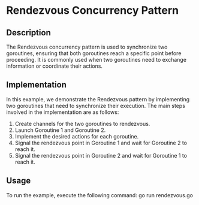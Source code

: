 # Rendezvous Concurrency Pattern

## Description
The Rendezvous concurrency pattern is used to synchronize two goroutines, ensuring that both goroutines reach a specific point before proceeding. It is commonly used when two goroutines need to exchange information or coordinate their actions.

## Implementation
In this example, we demonstrate the Rendezvous pattern by implementing two goroutines that need to synchronize their execution. The main steps involved in the implementation are as follows:

1. Create channels for the two goroutines to rendezvous.
2. Launch Goroutine 1 and Goroutine 2.
3. Implement the desired actions for each goroutine.
4. Signal the rendezvous point in Goroutine 1 and wait for Goroutine 2 to reach it.
5. Signal the rendezvous point in Goroutine 2 and wait for Goroutine 1 to reach it.

## Usage
To run the example, execute the following command:
go run rendezvous.go